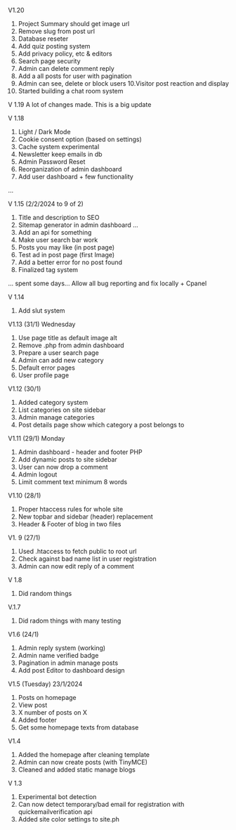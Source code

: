 


V1.20
1. Project Summary should get image url
2. Remove slug from post url
3. Database reseter
4. Add quiz posting system
5. Add privacy policy, etc & editors
6. Search page security
7. Admin can delete comment reply
8. Add a all posts for user with pagination
9. Admin can see, delete or block users
10.Visitor post reaction and display
11. Started building a chat room system

V 1.19
A lot of changes made. This is a big update

V 1.18
1. Light / Dark Mode
2. Cookie consent option (based on settings)
3. Cache system experimental
4. Newsletter keep emails in db
5. Admin Password Reset
6. Reorganization of admin dashboard
7. Add user dashboard + few functionality
   
...

V 1.15 (2/2/2024 to 9 of 2)
1. Title and description to SEO
2. Sitemap generator in admin dashboard
...
1. Add an api for something
2. Make user search bar work
3. Posts you may like (in post page)
4. Test ad in post page (first Image)
5. Add a better error for no post found
5. Finalized tag system

... spent some days...
Allow all bug reporting and fix locally + Cpanel

V 1.14
1. Add slut system

V1.13 (31/1) Wednesday
1. Use page title as default image alt
2. Remove .php from admin dashboard
3. Prepare a user search page
4. Admin can add new category
5. Default error pages
6. User profile page

V1.12 (30/1)
1. Added category system
2. List categories on site sidebar
3. Admin manage categories
4. Post details page show which category a post belongs to

V1.11 (29/1) Monday
1. Admin dashboard - header and footer PHP
2. Add dynamic posts to site sidebar
3. User can now drop a comment
4. Admin logout
5. Limit comment text minimum 8 words


V1.10 (28/1)
1. Proper htaccess rules for whole site
2. New topbar and sidebar (header) replacement
3. Header & Footer of blog in two files

V1. 9 (27/1)
1. Used .htaccess to fetch public to root url
2. Check against bad name list in user registration
3. Admin can now edit reply of a comment

V 1.8
1. Did random things

V.1.7
1. Did radom things with many testing

V1.6 (24/1)
1. Admin reply system (working)
2. Admin name verified badge
3. Pagination in admin manage posts
4. Add post Editor to dashboard design

V1.5 (Tuesday) 23/1/2024
1. Posts on homepage
2. View post
3. X number of posts on X
4. Added footer
5. Get some homepage texts from database

V1.4
1. Added the homepage after cleaning template
2. Admin can now create posts (with TinyMCE)
3. Cleaned and added static manage blogs

V 1.3
1. Experimental bot detection
2. Can now detect temporary/bad email for registration with quickemailverification api
3. Added site color settings to site.ph
